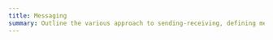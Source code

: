 ```yaml
---
title: Messaging
summary: Outline the various approach to sending-receiving, defining messages and common messaging patterns.
---
```


